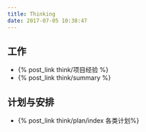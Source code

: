 ```yaml
---
title: Thinking
date: 2017-07-05 10:38:47
---
```

## 工作
- {% post_link think/项目经验 %}  
- {% post_link think/summary %}  

## 计划与安排
- {% post_link think/plan/index 各类计划%}  


